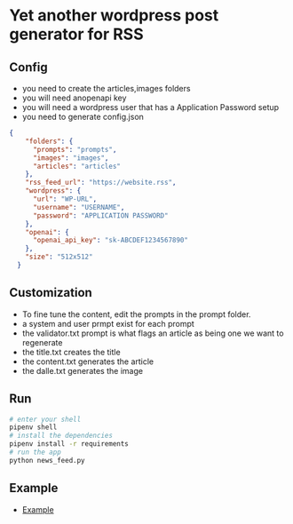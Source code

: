 # Yet another wordpress post generator for RSS

## Config

- you need to create the articles,images folders
- you will need anopenapi key
- you will need a wordpress user that has a Application Password setup
- you need to generate  config.json

```json
{
    "folders": {
      "prompts": "prompts",
      "images": "images",
      "articles": "articles"
    },
    "rss_feed_url": "https://website.rss",
    "wordpress": {
      "url": "WP-URL",
      "username": "USERNAME",
      "password": "APPLICATION PASSWORD"
    },
    "openai": {
      "openai_api_key": "sk-ABCDEF1234567890"
    },
    "size": "512x512"
  }

```

## Customization

- To fine tune the content, edit the prompts in the prompt folder.
- a system and user prmpt exist for each prompt
- the validator.txt prompt is what flags an article as being one we want to regenerate
- the title.txt creates the title
- the content.txt generates the article
- the dalle.txt generates the image

## Run

```bash
# enter your shell
pipenv shell
# install the dependencies
pipenv install -r requirements
# run the app
python news_feed.py
```

## Example

- [Example](example.md)
